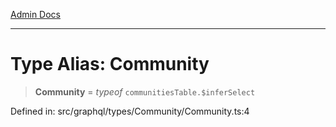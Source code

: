 [Admin Docs](/)

***

# Type Alias: Community

> **Community** = *typeof* `communitiesTable.$inferSelect`

Defined in: src/graphql/types/Community/Community.ts:4
